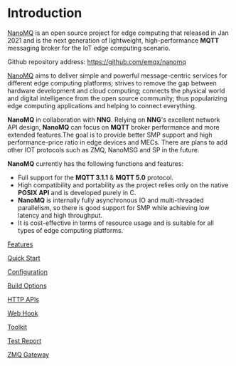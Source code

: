 # Introduction

[NanoMQ](https://nanomq.io/) is an open source project for edge computing that released in Jan 2021 and is the next generation of lightweight, high-performance **MQTT** messaging broker for the IoT edge computing scenario.

Github repository address: <https://github.com/emqx/nanomq>

[NanoMQ](https://nanomq.io/) aims to deliver simple and powerful message-centric services for different edge computing platforms; strives to remove the gap between hardware development and cloud computing; connects the physical world and digital intelligence from the open source community; thus popularizing edge computing applications and helping to connect everything.

**NanoMQ** in collaboration with **NNG**. Relying on **NNG**'s excellent network API design, **NanoMQ** can focus on **MQTT** broker performance and more extended features.The goal is to provide better SMP support and high performance-price ratio in edge devices and MECs. There are plans to add other IOT protocols such as ZMQ, NanoMSG and SP in the future.

**NanoMQ** currently has the following functions and features:

- Full support for the **MQTT 3.1.1** & **MQTT 5.0** protocol. 
- High compatibility and portability as the project relies only on the native **POSIX API** and is developed purely in C.
- **NanoMQ** is internally fully asynchronous IO and multi-threaded parallelism, so there is good support for SMP while achieving low latency and high throughput.
- It is cost-effective in terms of resource usage and is suitable for all types of edge computing platforms.

[Features](./features.md)

[Quick Start](./quick-start.md)

[Configuration](./config-description/v014.md)

[Build Options](./build-options.md)

[HTTP APIs](./http-api/v4.md)

[Web Hook](./web-hook.md)

[Toolkit](./toolkit.md)

[Test Report](./test-report.md)

[ZMQ Gateway](./zmq-gateway.md)